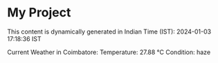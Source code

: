 # My Project

This content is dynamically generated in Indian Time (IST): 2024-01-03 17:18:36 IST


Current Weather in Coimbatore:
Temperature: 27.88 °C
Condition: haze
